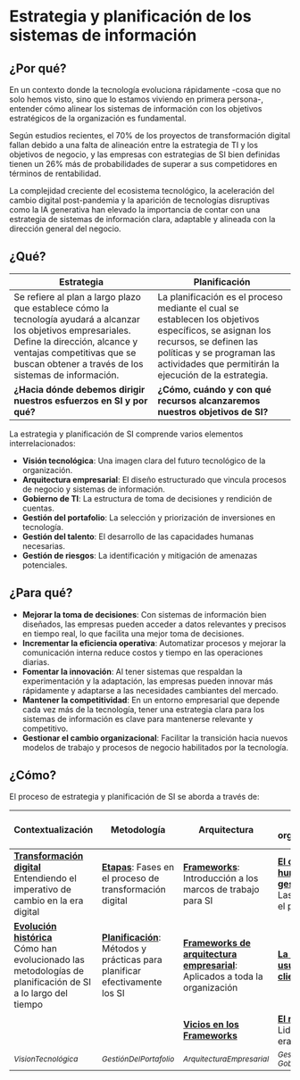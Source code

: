 # Estrategia y planificación de los sistemas de información

## ¿Por qué?

En un contexto donde la tecnología evoluciona rápidamente -cosa que no solo hemos visto, sino que lo estamos viviendo en primera persona-, entender cómo alinear los sistemas de información con los objetivos estratégicos de la organización es fundamental.

Según estudios recientes, el 70% de los proyectos de transformación digital fallan debido a una falta de alineación entre la estrategia de TI y los objetivos de negocio, y las empresas con estrategias de SI bien definidas tienen un 26% más de probabilidades de superar a sus competidores en términos de rentabilidad.

La complejidad creciente del ecosistema tecnológico, la aceleración del cambio digital post-pandemia y la aparición de tecnologías disruptivas como la IA generativa han elevado la importancia de contar con una estrategia de sistemas de información clara, adaptable y alineada con la dirección general del negocio.

## ¿Qué?

|Estrategia|Planificación|
|-|-|
|Se refiere al plan a largo plazo que establece cómo la tecnología ayudará a alcanzar los objetivos empresariales. Define la dirección, alcance y ventajas competitivas que se buscan obtener a través de los sistemas de información.|La planificación es el proceso mediante el cual se establecen los objetivos específicos, se asignan los recursos, se definen las políticas y se programan las actividades que permitirán la ejecución de la estrategia.|
|**¿Hacia dónde debemos dirigir nuestros esfuerzos en SI y por qué?**|**¿Cómo, cuándo y con qué recursos alcanzaremos nuestros objetivos de SI?**|

La estrategia y planificación de SI comprende varios elementos interrelacionados:

- **Visión tecnológica**: Una imagen clara del futuro tecnológico de la organización.
- **Arquitectura empresarial**: El diseño estructurado que vincula procesos de negocio y sistemas de información.
- **Gobierno de TI**: La estructura de toma de decisiones y rendición de cuentas.
- **Gestión del portafolio**: La selección y priorización de inversiones en tecnología.
- **Gestión del talento**: El desarrollo de las capacidades humanas necesarias.
- **Gestión de riesgos**: La identificación y mitigación de amenazas potenciales.

## ¿Para qué?

- **Mejorar la toma de decisiones**: Con sistemas de información bien diseñados, las empresas pueden acceder a datos relevantes y precisos en tiempo real, lo que facilita una mejor toma de decisiones.
- **Incrementar la eficiencia operativa**: Automatizar procesos y mejorar la comunicación interna reduce costos y tiempo en las operaciones diarias.
- **Fomentar la innovación**: Al tener sistemas que respaldan la experimentación y la adaptación, las empresas pueden innovar más rápidamente y adaptarse a las necesidades cambiantes del mercado.
- **Mantener la competitividad**: En un entorno empresarial que depende cada vez más de la tecnología, tener una estrategia clara para los sistemas de información es clave para mantenerse relevante y competitivo.
- **Gestionar el cambio organizacional**: Facilitar la transición hacia nuevos modelos de trabajo y procesos de negocio habilitados por la tecnología.

## ¿Cómo?

El proceso de estrategia y planificación de SI se aborda a través de:

|Contextualización|Metodología|Arquitectura|Aspectos organizacionales|Aspectos técnicos y de control|
|-|-|-|-|-|
|[**Transformación digital**](transformacionDigital.md)<br>Entendiendo el imperativo de cambio en la era digital|[**Etapas**](etapas.md): Fases en el proceso de transformación digital|[**Frameworks**](frameworks.md): Introducción a los marcos de trabajo para SI|[**El capital humano y su gestión**](gestionCapitalHumano.md)<br>Las personas en el proceso|[Ciberseguridad](ciberseguridad.md): Protección de activos de información|
|[**Evolución histórica**](evolucion.md)<br>Cómo han evolucionado las metodologías de planificación de SI a lo largo del tiempo|[**Planificación**](planificacion.md): Métodos y prácticas para planificar efectivamente los SI|[**Frameworks de arquitectura empresarial**](frameworksArquitecturaEmpresarial.md): Aplicados a toda la organización|[**La organización: usuarios-clientes**](organizacion.md)|[**Evaluación y control de proyectos**](evaluacionProyectos.md)|
|||[**Vicios en los Frameworks**](viciosFrameworks.md)|[**El rol del CIO**](rolDelCIO.md)<br>Liderazgo en la era digital||
|<sub>*VisionTecnológica*|<sub>*GestiónDelPortafolio*|<sub>*ArquitecturaEmpresarial*|<sub>*GestiónDelTalento, GobiernoDeTI*|<sub>*GestiónDeRiesgos*|
